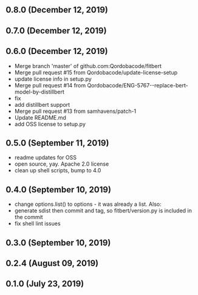 ## 0.8.0 (December 12, 2019)


## 0.7.0 (December 12, 2019)


## 0.6.0 (December 12, 2019)
  - Merge branch 'master' of github.com:Qordobacode/fitbert
  - Merge pull request #15 from Qordobacode/update-license-setup
  - update license info in setup.py
  - Merge pull request #14 from Qordobacode/ENG-5767--replace-bert-model-by-distillbert
  - fix
  - add distillbert support
  - Merge pull request #13 from samhavens/patch-1
  - Update README.md
  - add OSS license to setup.py

## 0.5.0 (September 11, 2019)
  - readme updates for OSS
  - open source, yay. Apache 2.0 license
  - clean up shell scripts, bump to 4.0

## 0.4.0 (September 10, 2019)
  - change options.list() to options - it was already a list. Also:
  - generate sdist then commit and tag, so fitbert/version.py is included in the commit
  - fix shell lint issues

## 0.3.0 (September 10, 2019)


## 0.2.4 (August 09, 2019)


## 0.1.0 (July 23, 2019)


